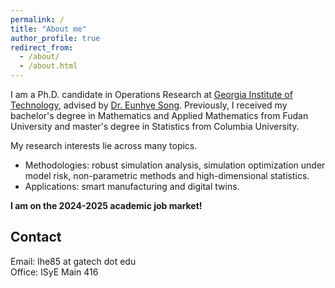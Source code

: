 ```yaml
---
permalink: /
title: "About me"
author_profile: true
redirect_from: 
  - /about/
  - /about.html
---
```


I am a Ph.D. candidate in Operations Research at [Georgia Institute of Technology](https://www.isye.gatech.edu/), advised by [Dr. Eunhye Song](https://sites.google.com/view/eunhyesongphd/home). Previously, I received my bachelor's degree in Mathematics and Applied Mathematics from Fudan University and master's degree in Statistics from Columbia University.

My research interests lie across many topics.  
* Methodologies: robust simulation analysis, simulation optimization under model risk, non-parametric methods and high-dimensional statistics.  
* Applications: smart manufacturing and digital twins.

<b>I am on the 2024-2025 academic job market!</b>


## Contact
Email: lhe85 at gatech dot edu  
Office: ISyE Main 416